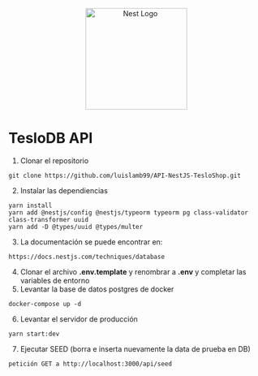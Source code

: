 <p align="center">
  <a href="http://nestjs.com/" target="blank"><img src="https://nestjs.com/img/logo-small.svg" width="200" alt="Nest Logo" /></a>
</p>

# TesloDB API

1. Clonar el repositorio
```
git clone https://github.com/luislamb99/API-NestJS-TesloShop.git
```
2. Instalar las dependiencias
```
yarn install
yarn add @nestjs/config @nestjs/typeorm typeorm pg class-validator class-transformer uuid
yarn add -D @types/uuid @types/multer
```
3. La documentación se puede encontrar en:
```
https://docs.nestjs.com/techniques/database
```
4. Clonar el archivo __.env.template__ y renombrar a __.env__ y completar las variables de entorno
5. Levantar la base de datos postgres de docker
```
docker-compose up -d
```
6. Levantar el servidor de producción
```
yarn start:dev
```
7. Ejecutar SEED (borra e inserta nuevamente la data de prueba en DB)
```
petición GET a http://localhost:3000/api/seed
```
